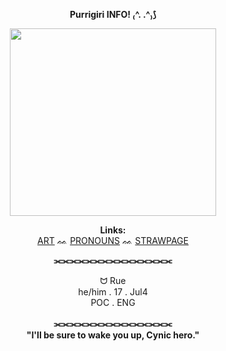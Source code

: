 <p align=center> 
  <b>Purrigiri INFO! ₍^. .^₎⟆</b>

<p align="center">
  <img width="330" height="300" src="https://i.pinimg.com/736x/2d/fc/4f/2dfc4f176911b935d07dede14812f055.jpg">
</p>

<p align="center">
  <b> Links:</b><br>
  <a href="https://www.instagram.com/ruemerang/">ART</a> ᨐ
  <a href="https://en.pronouns.page/@nekogiri">PRONOUNS</a> ᨐ
  <a href="https://juggiri.straw.page">STRAWPAGE</a>
  </b><br>
<p align=center> 
  <b>⫘⫘⫘⫘⫘⫘⫘⫘⫘⫘⫘⫘⫘⫘⫘</b>

<p align="center">
  ᗢ Rue </b><br>
  he/him  .  17 . Jul4 </b><br>
  POC  .  ENG </b><br>
  </b><br>
  <b> ⫘⫘⫘⫘⫘⫘⫘⫘⫘⫘⫘⫘⫘⫘⫘ </b><br>
  <b> "I'll be sure to wake you up, Cynic hero." </b><br>
